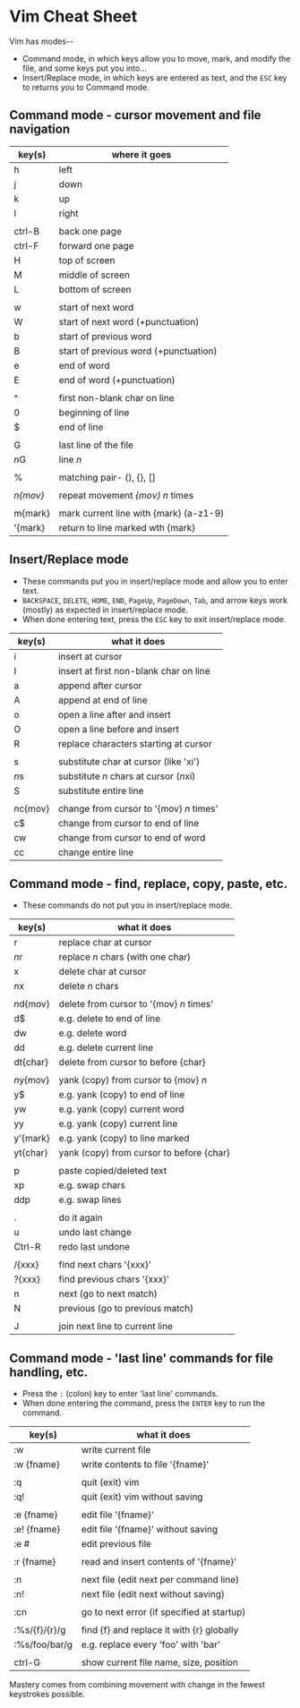# Vim Cheat Sheet

Vim has modes-- 

* Command mode, in which keys allow you to move, mark, and modify the file, and some keys put you into...
* Insert/Replace mode, in which keys are entered as text, and the `ESC` key to returns you to Command mode.


## Command mode - cursor movement and file navigation

| key(s)      | where it goes                           |
| ----------- | --------------------------------------- |
|  h          | left                                    |
|  j          | down                                    |
|  k          | up                                      |
|  l          | right                                   |
|             |                                         |
|  ctrl-B     | back one page                           |
|  ctrl-F     | forward one page                        |
|  H          | top of screen                           |
|  M          | middle of screen                        |
|  L          | bottom of screen                        |
|             |                                         |
|  w          | start of next word                      |
|  W          | start of next word (+punctuation)       |
|  b          | start of previous word                  |
|  B          | start of previous word (+punctuation)   |
|  e          | end of word                             |
|  E          | end of word (+punctuation)              |
|             |                                         |
|  ^          | first non-blank char on line            |
|  0          | beginning of line                       |
|  $          | end of line                             |
|             |                                         |
|  G          | last line of the file                   |
| *n*G        | line *n*                                |
|             |                                         |
|  %          | matching pair- (), {}, []               |
|             |                                         |
| *n{mov}*    | repeat movement *{mov} n* times         |
|             |                                         |
|  m{mark}    | mark current line with {mark} (a-z1-9)  |
|  '{mark}    | return to line marked wth {mark}        |



## Insert/Replace mode

* These commands put you in insert/replace mode and allow you to enter text.
* `BACKSPACE`, `DELETE`, `HOME`, `END`, `PageUp`, `PageDown`, `Tab`, and arrow keys work (mostly) as expected in insert/replace mode. 
* When done entering text, press the `ESC` key to exit insert/replace mode.

| key(s)      | what it does                            |
| ----------- | --------------------------------------- |
|  i          | insert at cursor                        |
|  I          | insert at first non-blank char on line  |
|  a          | append after cursor                     |
|  A          | append at end of line                   |
|  o          | open a line after and insert            |
|  O          | open a line before and insert           |
|  R          | replace characters starting at cursor   |
|             |                                         |
|  s          | substitute char at cursor (like 'xi')   |
| *n*s        | substitute *n* chars at cursor (*n*xi)  |
|  S          | substitute entire line                  |
|             |                                         |
| *n*c{mov}   | change from cursor to '{mov} *n* times' |
|  c$         | change from cursor to end of line       |
|  cw         | change from cursor to end of word       |
|  cc         | change entire line                      |


## Command mode - find, replace, copy, paste, etc.

* These commands do not put you in insert/replace mode.

| key(s)      | what it does                             |
| ----------- | ---------------------------------------- |
|  r          | replace char at cursor                   |
| *n*r        | replace *n* chars (with one char)        |
|  x          | delete char at cursor                    |
| *n*x        | delete *n* chars                         |
|             |                                          |
| *n*d{mov}   | delete from cursor to '{mov} *n* times'  |
|  d$         | e.g. delete to end of line               |
|  dw         | e.g. delete word                         |
|  dd         | e.g. delete current line                 |
|  dt{char}   | delete from cursor to before {char}      |
|             |                                          |
| *n*y{mov}   | yank (copy) from cursor to {mov} *n*     |
|  y$         | e.g. yank (copy) to end of line          |
|  yw         | e.g. yank (copy) current word            |
|  yy         | e.g. yank (copy) current line            |
|  y'{mark}   | e.g. yank (copy) to line marked          |
|  yt{char}   | yank (copy) from cursor to before {char} |
|             |                                          |
|  p          | paste copied/deleted text                |
|  xp         | e.g. swap chars                          |
|  ddp        | e.g. swap lines                          |
|             |                                          |
|  .          | do it again                              |
|  u          | undo last change                         |
|  Ctrl-R     | redo last undone                         |
|             |                                          |
|  \/{xxx}    | find next chars '{xxx}'                  |
|  ?{xxx}     | find previous chars '{xxx}'              |
|  n          | next (go to next match)                  |
|  N          | previous (go to previous match)          |
|             |                                          |
|  J          | join next line to current line           |



## Command mode - 'last line' commands for file handling, etc.

* Press the `:` (colon) key to enter 'last line' commands.
* When done entering the command, press the `ENTER` key to run the command.

| key(s)         | what it does                               |
| -------------- | ------------------------------------------ |
|  :w            | write current file                         |
|  :w {fname}    | write contents to file '{fname}'           |
|                |                                            |
|  :q            | quit (exit) vim                            |
|  :q!           | quit (exit) vim without saving             |
|                |                                            |
|  :e {fname}    | edit file '{fname}'                        |
|  :e! {fname}   | edit file '{fname}' without saving         |
|  :e #          | edit previous file                         |
|                |                                            |
|  :r {fname}    | read and insert contents of '{fname}'      |
|                |                                            |
|  :n            | next file (edit next per command line)     |
|  :n!           | next file (edit next without saving)       |
|                |                                            |
|  :cn           | go to next error (if specified at startup) |
|                |                                            |
|  :%s/{f}/{r}/g | find {f} and replace it with {r} globally  |
|  :%s/foo/bar/g | e.g. replace every 'foo' with 'bar'        |
|                |                                            |
|  ctrl-G        | show current file name, size, position     |


Mastery comes from combining movement with change in the fewest keystrokes possible.

